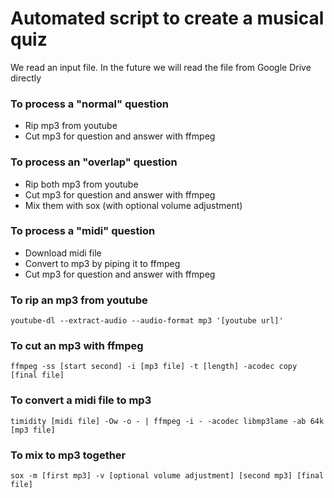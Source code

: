 # Automated script to create a musical quiz

We read an input file. In the future we will read the file from Google Drive directly

### To process a "normal" question

- Rip mp3 from youtube
- Cut mp3 for question and answer with ffmpeg

### To process an "overlap" question

- Rip both mp3 from youtube
- Cut mp3 for question and answer with ffmpeg
- Mix them with sox (with optional volume adjustment)

### To process a "midi" question

- Download midi file
- Convert to mp3 by piping it to ffmpeg
- Cut mp3 for question and answer with ffmpeg

### To rip an mp3 from youtube
```
youtube-dl --extract-audio --audio-format mp3 '[youtube url]'
```
### To cut an mp3 with ffmpeg
```
ffmpeg -ss [start second] -i [mp3 file] -t [length] -acodec copy [final file]
```

### To convert a midi file to mp3
```
timidity [midi file] -Ow -o - | ffmpeg -i - -acodec libmp3lame -ab 64k [mp3 file]
```

### To mix to mp3 together
```
sox -m [first mp3] -v [optional volume adjustment] [second mp3] [final file]
```


